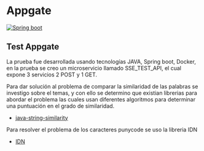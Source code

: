 # Appgate
[![Spring boot](https://img.shields.io/badge/Spring%20boot-2.5.5-green)](https://spring.io/)


## Test Appgate

La prueba fue desarrollada usando tecnologías JAVA, Spring boot, Docker, en la prueba se creo un microservicio llamado SSE_TEST_API, el cual expone 3 servicios 2 POST y 1 GET.

Para dar solución al problema de comparar la similaridad de las palabras se investigo sobre el temas, y con ello se determino que existian librerias  para abordar el problema las cuales usan diferentes algoritmos para determinar una puntuación en el grado de similaridad.

* [java-string-similarity](https://github.com/rrice/java-string-similarity)

Para resolver el problema de los caracteres punycode se uso la libreria IDN
* [IDN](https://docs.oracle.com/javase/7/docs/api/java/net/IDN.html)
